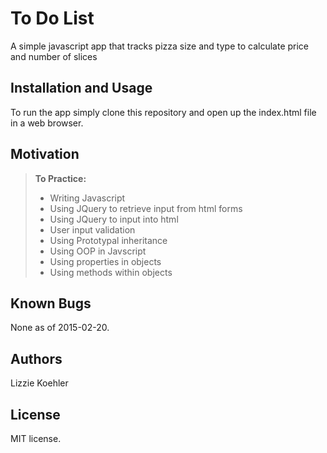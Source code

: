 To Do List
==============

A simple javascript app that tracks pizza size and type to calculate price and number of slices

Installation and Usage
------------
To run the app simply clone this repository and open up the index.html file in a web browser.

Motivation
--------
> **To Practice:**
> - Writing Javascript
> - Using JQuery to retrieve input from html forms
> - Using JQuery to input into html
> - User input validation
> - Using Prototypal inheritance
> - Using OOP in Javscript
> - Using properties in objects
> - Using methods within objects 

Known Bugs
----------

None as of 2015-02-20.

Authors
------

Lizzie Koehler 

License
-------

MIT license.